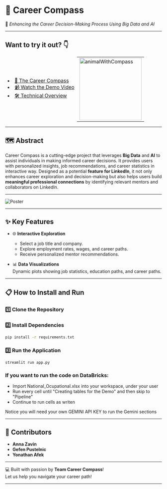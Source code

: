 # 🧭 **Career Compass**
🌟 *Enhancing the Career Decision-Making Process Using Big Data and AI*  

---
## **Want to try it out? 👇**

<table style="width: 100%;"border: hidden;">
    <td style="border: hidden;">
        <li><a href="https://career-compass-3738544368441327.7.azure.databricksapps.com/#career-compass">🧭 The Career Compass</a></li>
        <li><a href="https://vimeo.com/1053457943/3014490fc9?share=copy">📹 Watch the Demo Video</a></li>
        <li><a href="https://vimeo.com/1054177858/66fe4f3f9c?share=copy">🛠️ Technical Overview</a></li>
    </td>
    <td style= text-align: center;">
      <img src="https://github.com/user-attachments/assets/006facb7-fba8-4d6d-a829-6254837d63f6" alt="animalWithCompass" width="200" style="border: none;"/>
    </td>
</table>

---
## 🗺️ **Abstract**

Career Compass is a cutting-edge project that leverages **Big Data** and **AI** to assist individuals in making informed career decisions. It provides users with personalized insights, job recommendations, and career statistics in interactive way. Designed as a potential **feature for LinkedIn**, it not only enhances career exploration and decision-making but also helps users build **meaningful professional connections** by identifying relevant mentors and collaborators on LinkedIn.

---

![Poster](https://github.com/user-attachments/assets/68b18904-cce3-4034-9997-091e3b773f0f)

---

## ✨ **Key Features**
  
- 🌐 **Interactive Exploration**  
  - Select a job title and company.
  - Explore employment rates, wages, and career paths.
  - Receive personalized mentor recommendations.

- 📊 **Data Visualizations**  
  Dynamic plots showing job statistics, education paths, and career paths.

---

## 📋 **How to Install and Run**

### 1️⃣ Clone the Repository

### 2️⃣ Install Dependencies
```bash
pip install -r requirements.txt
```

### 3️⃣ Run the Application
```bash
streamlit run app.py
```
### If you want to run the code on DataBricks:
- Import National_Ocupational.xlsx into your workspace, under your user
- Run every cell until "Creating tables for the Demo" and then skip to "Pipeline"
- Continue to run cells as writen

Notice you will need your own GEMINI API KEY to run the Gemini sections

---

## 🌟 **Contributors**

- **Anna Zavin**  
- **Gefen Pustelnic**  
- **Yonathan Afek**  

---

💻 Built with passion by **Team Career Compass**!  
Let us help you navigate your career path!  

--- 
